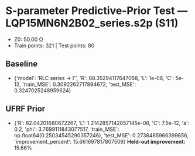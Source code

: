 # S-parameter Predictive-Prior Test — LQP15MN6N2B02_series.s2p (S11)
- Z0: 50.00 Ω
- Train points: 321  |  Test points: 80

## Baseline
- {'model': 'RLC series -> Γ', 'R': 88.35294117647058, 'L': 1e-08, 'C': 5e-12, 'train_MSE': 0.3092262717894672, 'test_MSE': 0.3247025248959624}

## UFRF Prior
- {'R': 82.04201680672267, 'L': 1.2142857142857145e-08, 'C': 7.5e-12, 'a': 0.2, 'phi': 3.7699111843077517, 'train_MSE': np.float64(0.25034545290357246), 'test_MSE': 0.2738485966399656, 'improvement_percent': 15.661697817807509}
**Held-out improvement:** 15.66%